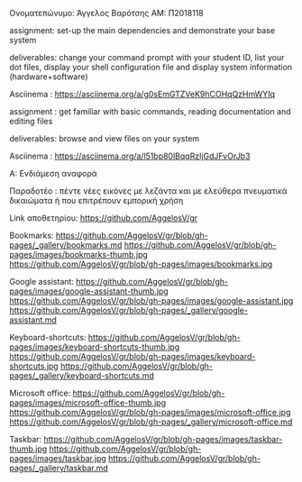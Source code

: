 Ονοματεπώνυμο: Άγγελος Βαρότσης
ΑM: Π2018118

assignment: set-up the main dependencies and demonstrate your base system

deliverables: change your command prompt with your student ID, list your dot files, display your shell configuration file and display system information (hardware+software)

Asciinema : https://asciinema.org/a/g0sEmGTZVeK9hCOHqQzHmWYIq


assignment : get familiar with basic commands, reading documentation and editing files

deliverables: browse and view files on your system

Asciinema : https://asciinema.org/a/l51bp80lBqqRzIjGdJFvOrJb3

A: Ενδιάμεση αναφορά 

Παραδοτέο :  πέντε νέες εικόνες με λεζάντα και με ελεύθερα πνευματικά δικαιώματα ή που επιτρέπουν εμπορική χρήση

Link αποθετηρίου: https://github.com/AggelosV/gr

Bookmarks:
https://github.com/AggelosV/gr/blob/gh-pages/_gallery/bookmarks.md
https://github.com/AggelosV/gr/blob/gh-pages/images/bookmarks-thumb.jpg
https://github.com/AggelosV/gr/blob/gh-pages/images/bookmarks.jpg

Google assistant:
https://github.com/AggelosV/gr/blob/gh-pages/images/google-assistant-thumb.jpg
https://github.com/AggelosV/gr/blob/gh-pages/images/google-assistant.jpg
https://github.com/AggelosV/gr/blob/gh-pages/_gallery/google-assistant.md

Keyboard-shortcuts:
https://github.com/AggelosV/gr/blob/gh-pages/images/keyboard-shortcuts-thumb.jpg
https://github.com/AggelosV/gr/blob/gh-pages/images/keyboard-shortcuts.jpg
https://github.com/AggelosV/gr/blob/gh-pages/_gallery/keyboard-shortcuts.md
  
Microsoft office: 
https://github.com/AggelosV/gr/blob/gh-pages/images/microsoft-office-thumb.jpg
https://github.com/AggelosV/gr/blob/gh-pages/images/microsoft-office.jpg
https://github.com/AggelosV/gr/blob/gh-pages/_gallery/microsoft-office.md

Taskbar:
https://github.com/AggelosV/gr/blob/gh-pages/images/taskbar-thumb.jpg
https://github.com/AggelosV/gr/blob/gh-pages/images/taskbar.jpg
https://github.com/AggelosV/gr/blob/gh-pages/_gallery/taskbar.md
